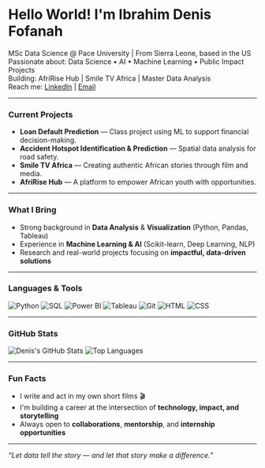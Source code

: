 # Hello World! I'm Ibrahim Denis Fofanah

MSc Data Science @ Pace University |  From Sierra Leone, based in the US  
Passionate about: Data Science • AI • Machine Learning • Public Impact Projects  
Building: AfriRise Hub | Smile TV Africa | Master Data Analysis  
Reach me: [LinkedIn](https://www.linkedin.com/in/ibrahim-denis-fofanahnah-3a38261ab/) | [Email](mailto:ibrahimdenisfofanah060@gmail.com)

---

### Current Projects
- **Loan Default Prediction** — Class project using ML to support financial decision-making.
- **Accident Hotspot Identification & Prediction** — Spatial data analysis for road safety.
- **Smile TV Africa** — Creating authentic African stories through film and media.
- **AfriRise Hub** — A platform to empower African youth with opportunities.

---

###  What I Bring
- Strong background in **Data Analysis** & **Visualization** (Python, Pandas, Tableau)
- Experience in **Machine Learning & AI** (Scikit-learn, Deep Learning, NLP)
- Research and real-world projects focusing on **impactful, data-driven solutions**

---

### Languages & Tools

![Python](https://img.shields.io/badge/Python-3776AB?style=flat&logo=python&logoColor=white)
![SQL](https://img.shields.io/badge/SQL-4479A1?style=flat&logo=postgresql&logoColor=white)
![Power BI](https://img.shields.io/badge/Power%20BI-F2C811?style=flat&logo=powerbi&logoColor=black)
![Tableau](https://img.shields.io/badge/Tableau-E97627?style=flat&logo=tableau&logoColor=white)
![Git](https://img.shields.io/badge/Git-F05032?style=flat&logo=git&logoColor=white)
![HTML](https://img.shields.io/badge/HTML5-E34F26?style=flat&logo=html5&logoColor=white)
![CSS](https://img.shields.io/badge/CSS3-1572B6?style=flat&logo=css3&logoColor=white)

---

### GitHub Stats
![Denis's GitHub Stats](https://github-readme-stats.vercel.app/api?username=Denis060&show_icons=true&theme=tokyonight)
![Top Languages](https://github-readme-stats.vercel.app/api/top-langs/?username=Denis060&layout=compact&theme=tokyonight)

---

### Fun Facts
- I write and act in my own short films 🎬
- I'm building a career at the intersection of **technology, impact, and storytelling**
- Always open to **collaborations**, **mentorship**, and **internship opportunities**

---

*“Let data tell the story — and let that story make a difference.”*

